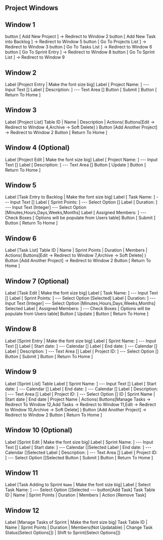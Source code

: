 ## Project Windows

## Window 1

button [ Add New Project ] -> Redirect to Window 2
button [ Add New Task into Backlog ] -> Redirect to Window 5
button [ Go To Projects List ] -> Redirect to Window 3
button [ Go To Tasks List ] -> Redirect to Window 6
button [ Go To Sprint Entry ] -> Redirect to Window 8
button [ Go To Sprint List ] -> Redirect to Window 9

## Window 2

Label [Project Entry | Make the font size big]
Label [ Project Name: ] --- Input Text []
Label [ Description: ] --- Text Area []
Button [ Submit ]
Button [ Return To Home ]

## Window 3

Label [Project List]
Table
ID | Name | Description | Actions( Buttons[Edit -> Redirect to Window 4,Archive -> Soft Delete] )
Button [Add Another Project] -> Redirect to Window 2
Button [ Return To Home ]

## Window 4 (Optional)

Label [Project Edit | Make the font size big]
Label [ Project Name: ] --- Input Text []
Label [ Description: ] --- Text Area []
Button [ Update ]
Button [ Return To Home ]

## Window 5

Label [Task Entry to Backlog | Make the font size big]
Label [ Task Name: ] --- Input Text []
Label [ Sprint Points: ] --- Select Option []
Label [ Duration: ] --- Input Text [Integer] --- Select Option [Minutes,Hours,Days,Weeks,Months]
Label [ Assigned Members: ] --- Check Boxes [ Options will be populate from Users table]
Button [ Submit ]
Button [ Return To Home ]

## Window 6

Label [Task List]
Table
ID | Name | Sprint Points | Duration | Members | Actions( Buttons[Edit -> Redirect to Window 7,Archive -> Soft Delete] )
Button [Add Another Project] -> Redirect to Window 2
Button [ Return To Home ]

## Window 7 (Optional)

Label [Task Edit | Make the font size big]
Label [ Task Name: ] --- Input Text []
Label [ Sprint Points: ] --- Select Option [Selected]
Label [ Duration: ] --- Input Text [Integer] --- Select Option [Minutes,Hours,Days,Weeks,Months] Selected
Label [ Assigned Members: ] --- Check Boxes [ Options will be populate from Users table]
Button [ Update ]
Button [ Return To Home ]

## Window 8

Label [Sprint Entry | Make the font size big]
Label [ Sprint Name: ] --- Input Text []
Label [ Start date: ] --- Calendar []
Label [ End date: ] --- Calendar []
Label [ Description: ] --- Text Area []
Label [ Project ID: ] --- Select Option []
Button [ Submit ]
Button [ Return To Home ]

## Window 9

Label [Sprint List]
Table
Label [ Sprint Name: ] --- Input Text []
Label [ Start date: ] --- Calendar []
Label [ End date: ] --- Calendar []
Label [ Description: ] --- Text Area []
Label [ Project ID: ] --- Select Option []
ID | Sprint Name | Start date | End date | Project Name | Actions( Buttons[Manage Tasks -> Redirect To Window 12,Add Tasks -> Redirect to Window 11,Edit -> Redirect to Window 10,Archive -> Soft Delete] )
Button [Add Another Project] -> Redirect to Window 2
Button [ Return To Home ]

## Window 10 (Optional)

Label [Sprint Edit | Make the font size big]
Label [ Sprint Name: ] --- Input Text []
Label [ Start date: ] --- Calendar []Selected
Label [ End date: ] --- Calendar []Selected
Label [ Description: ] --- Text Area []
Label [ Project ID: ] --- Select Option []Selected
Button [ Submit ]
Button [ Return To Home ]

## Window 11

Label [Task Adding to Sprint `Name` | Make the font size big]
Label [ Select Task Name: ] --- Select Option []Selected --- button[Add Task]
Task Table
ID | Name | Sprint Points | Duration | Members | Action [Remove Task]

## Window 12

Label [Manage Tasks of Sprint | Make the font size big]
Task Table
ID | Name | Sprint Points | Duration | Members(Not Updatable) | Change Task Status(Select Options[]) | Shift to Sprint(Select Options[])
